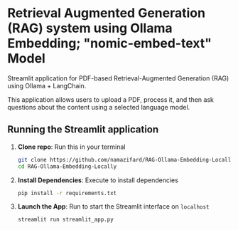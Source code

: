 # Retrieval Augmented Generation (RAG) system using Ollama Embedding; "nomic-embed-text" Model

Streamlit application for PDF-based Retrieval-Augmented Generation (RAG) using Ollama + LangChain.

This application allows users to upload a PDF, process it,
and then ask questions about the content using a selected language model.

## Running the Streamlit application

1. **Clone repo**: Run this in your terminal 

      ```bash
      git clone https://github.com/namazifard/RAG-Ollama-Embedding-Locally.git
      cd RAG-Ollama-Embedding-Locally
      ```

2. **Install Dependencies**: Execute to install dependencies
  
      ```bash
      pip install -r requirements.txt
      ```

3. **Launch the App**: Run to start the Streamlit interface on `localhost`

      ```bash
      streamlit run streamlit_app.py
      ``` 
